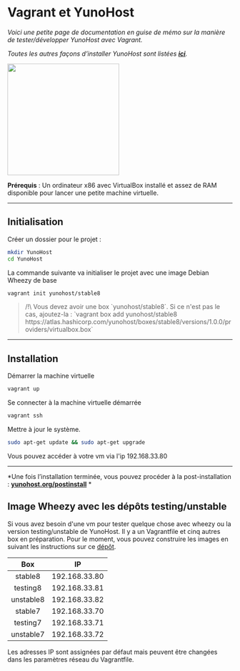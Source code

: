 # Vagrant et YunoHost

*Voici une petite page de documentation en guise de mémo sur la manière de tester/développer YunoHost avec Vagrant.*

*Toutes les autres façons d’installer YunoHost sont listées **[ici](/install_fr)**.*

<img src="https://yunohost.org/images/vagrant.png" width=250>

**Prérequis** : Un ordinateur x86 avec VirtualBox installé et assez de RAM disponible pour lancer une petite machine virtuelle.

---

## Initialisation

Créer un dossier pour le projet :
```bash
mkdir YunoHost
cd YunoHost
```

La commande suivante va initialiser le projet avec une image Debian Wheezy de base
```bash
vagrant init yunohost/stable8
```
<blockquote>
<span class="text-warning">/!\</span> Vous devez avoir une box `yunohost/stable8`. Si ce n'est pas le cas, ajoutez-la :
`vagrant box add yunohost/stable8 https://atlas.hashicorp.com/yunohost/boxes/stable8/versions/1.0.0/providers/virtualbox.box`
</blockquote>

---

## Installation

Démarrer la machine virtuelle
```bash
vagrant up
```

Se connecter à la machine virtuelle démarrée
```bash
vagrant ssh
```

Mettre à jour le système.
```bash
sudo apt-get update && sudo apt-get upgrade
```

Vous pouvez accéder à votre vm via l'ip 192.168.33.80

---

*Une fois l’installation terminée, vous pouvez procéder à la post-installation : **[yunohost.org/postinstall](/postinstall_fr)** *


## Image Wheezy avec les dépôts testing/unstable

Si vous avez besoin d'une vm pour tester quelque chose avec wheezy ou la version testing/unstable de YunoHost. Il y a un Vagrantfile et cinq autres box en préparation. Pour le moment, vous pouvez construire les images en suivant les instructions sur ce [dépôt](https://github.com/zamentur/yunohost-vagrant).

| Box | IP |
| :---: | :---: |
| stable8 | 192.168.33.80 |
| testing8 | 192.168.33.81 |
| unstable8 | 192.168.33.82 |
| stable7 | 192.168.33.70 |
| testing7 | 192.168.33.71 |
| unstable7 | 192.168.33.72 |

Les adresses IP sont assignées par défaut mais peuvent être changées dans les paramètres réseau du Vagrantfile.